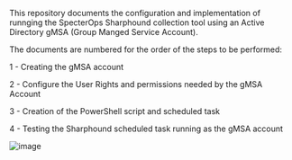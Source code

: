 This repository documents the configuration and implementation of runnging the SpecterOps Sharphound collection tool using an Active Directory gMSA (Group Manged Service Account).

The documents are numbered for the order of the steps to be performed:

1 - Creating the gMSA account

2 - Configure the User Rights and permissions needed by the gMSA Account

3 - Creation of the PowerShell script and scheduled task

4 - Testing the Sharphound scheduled task running as the gMSA account

![image](https://github.com/user-attachments/assets/cc7f4941-23e0-4382-ad05-b0867c68c0ee)

